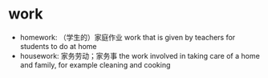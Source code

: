 # work

- homework: （学生的）家庭作业 work that is given by teachers for students to do at home
- housework: 家务劳动；家务事 the work involved in taking care of a home and family, for example cleaning and cooking

